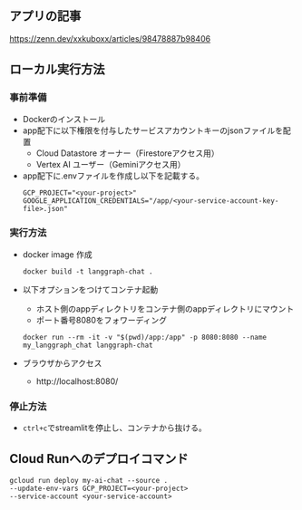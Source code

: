 ## アプリの記事
https://zenn.dev/xxkuboxx/articles/98478887b98406

## ローカル実行方法
### 事前準備
- Dockerのインストール
- app配下に以下権限を付与したサービスアカウントキーのjsonファイルを配置
  - Cloud Datastore オーナー（Firestoreアクセス用）
  - Vertex AI ユーザー（Geminiアクセス用）
- app配下に.envファイルを作成し以下を記載する。
  ```
  GCP_PROJECT="<your-project>"
  GOOGLE_APPLICATION_CREDENTIALS="/app/<your-service-account-key-file>.json"
  ```

### 実行方法
- docker image 作成
  ```
  docker build -t langgraph-chat .
  ```

- 以下オプションをつけてコンテナ起動
  - ホスト側のappディレクトリをコンテナ側のappディレクトリにマウント
  - ポート番号8080をフォワーディング
  ```
  docker run --rm -it -v "$(pwd)/app:/app" -p 8080:8080 --name my_langgraph_chat langgraph-chat
  ```

- ブラウザからアクセス
  - http://localhost:8080/


### 停止方法
- ```ctrl+c```でstreamlitを停止し、コンテナから抜ける。


## Cloud Runへのデプロイコマンド
```
gcloud run deploy my-ai-chat --source . 
--update-env-vars GCP_PROJECT=<your-project>
--service-account <your-service-account>
```
